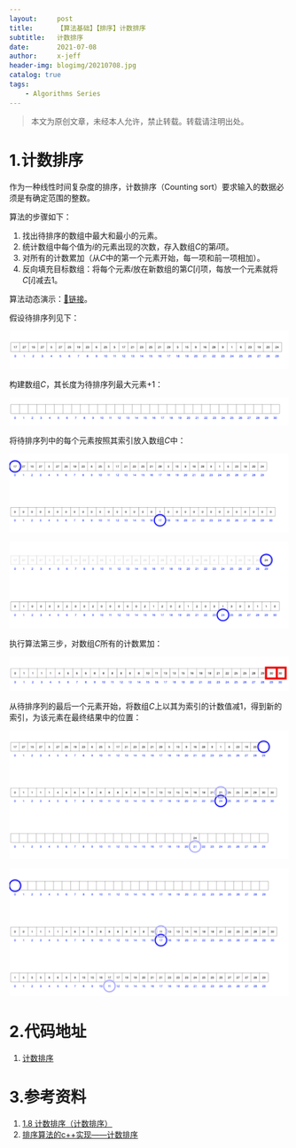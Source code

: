 ```yaml
---
layout:     post
title:      【算法基础】【排序】计数排序
subtitle:   计数排序
date:       2021-07-08
author:     x-jeff
header-img: blogimg/20210708.jpg
catalog: true
tags:
    - Algorithms Series
---        
```

>本文为原创文章，未经本人允许，禁止转载。转载请注明出处。

# 1.计数排序

作为一种线性时间复杂度的排序，计数排序（Counting sort）要求输入的数据必须是有确定范围的整数。

算法的步骤如下：

1. 找出待排序的数组中最大和最小的元素。
2. 统计数组中每个值为$i$的元素出现的次数，存入数组$C$的第$i$项。
3. 对所有的计数累加（从$C$中的第一个元素开始，每一项和前一项相加）。
4. 反向填充目标数组：将每个元素$i$放在新数组的第$C[i]$项，每放一个元素就将$C[i]$减去1。

算法动态演示：[🔗链接](https://www.cs.usfca.edu/~galles/visualization/CountingSort.html)。

假设待排序列见下：

![](https://github.com/x-jeff/BlogImage/raw/master/AlgorithmsSeries/Sort/countingSort1.png)

构建数组$C$，其长度为待排序列最大元素+1：

![](https://github.com/x-jeff/BlogImage/raw/master/AlgorithmsSeries/Sort/countingSort2.png)

将待排序列中的每个元素按照其索引放入数组$C$中：

![](https://github.com/x-jeff/BlogImage/raw/master/AlgorithmsSeries/Sort/countingSort3.png)

![](https://github.com/x-jeff/BlogImage/raw/master/AlgorithmsSeries/Sort/countingSort4.png)

执行算法第三步，对数组$C$所有的计数累加：

![](https://github.com/x-jeff/BlogImage/raw/master/AlgorithmsSeries/Sort/countingSort5.png)

从待排序列的最后一个元素开始，将数组$C$上以其为索引的计数值减1，得到新的索引，为该元素在最终结果中的位置：

![](https://github.com/x-jeff/BlogImage/raw/master/AlgorithmsSeries/Sort/countingSort6.png)

![](https://github.com/x-jeff/BlogImage/raw/master/AlgorithmsSeries/Sort/countingSort7.png)

# 2.代码地址

1. [计数排序](https://github.com/x-jeff/Algorithm_Code)

# 3.参考资料

1. [1.8 计数排序（计数排序）](https://www.runoob.com/w3cnote/counting-sort.html)
2. [排序算法的c++实现——计数排序](https://www.cnblogs.com/yinheyi/p/10849708.html)